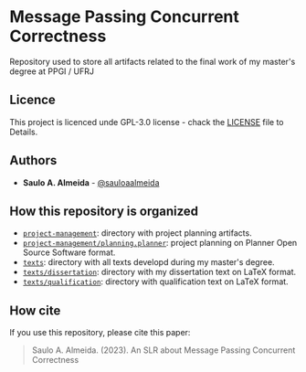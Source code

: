 # Message Passing Concurrent Correctness
Repository used to store all artifacts related to the final work of my master's degree at PPGI / UFRJ

## Licence
This project is licenced unde GPL-3.0 license - chack the [LICENSE](LICENSE) file to Details.

## Authors
- **Saulo A. Almeida** - [@sauloaalmeida](https://github.com/sauloaalmeida)

## How this repository is organized
- [`project-management`](project-management): directory with project planning artifacts.
- [`project-management/planning.planner`](project-management/planning.planner): project planning on Planner Open Source Software format.
- [`texts`](texts): directory with all texts developd during my master's degree.
- [`texts/dissertation`](texts/dissertation): directory with my dissertation text on LaTeX format.
- [`texts/qualification`](texts/qualification): directory with qualification text on LaTeX format.


## How cite
If you use this repository, please cite this paper:

>Saulo A. Almeida. (2023). An SLR about Message Passing Concurrent Correctness
